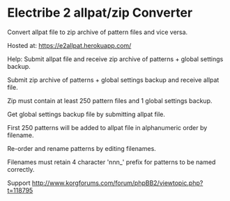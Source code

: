 # Electribe 2 allpat/zip Converter

Convert allpat file to zip archive of pattern files and vice versa.

Hosted at: https://e2allpat.herokuapp.com/

Help: Submit allpat file and receive zip archive of patterns + global settings backup.

Submit zip archive of patterns + global settings backup and receive allpat file.

Zip must contain at least 250 pattern files and 1 global settings backup.

Get global settings backup file by submitting allpat file.

First 250 patterns will be added to allpat file in alphanumeric order by filename.

Re-order and rename patterns by editing filenames.

Filenames must retain 4 character 'nnn_' prefix for patterns to be named correctly.

Support http://www.korgforums.com/forum/phpBB2/viewtopic.php?t=118795
